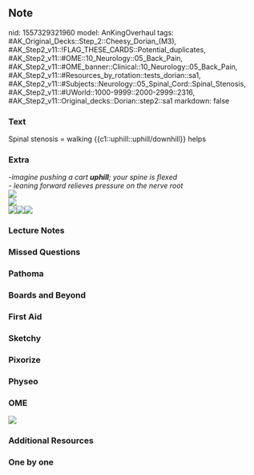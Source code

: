 ## Note
nid: 1557329321960
model: AnKingOverhaul
tags: #AK_Original_Decks::Step_2::Cheesy_Dorian_(M3), #AK_Step2_v11::!FLAG_THESE_CARDS::Potential_duplicates, #AK_Step2_v11::#OME::10_Neurology::05_Back_Pain, #AK_Step2_v11::#OME_banner::Clinical::10_Neurology::05_Back_Pain, #AK_Step2_v11::#Resources_by_rotation::tests_dorian::sa1, #AK_Step2_v11::#Subjects::Neurology::05_Spinal_Cord::Spinal_Stenosis, #AK_Step2_v11::#UWorld::1000-9999::2000-2999::2316, #AK_Step2_v11::Original_decks::Dorian::step2::sa1
markdown: false

### Text
Spinal stenosis = walking {{c1::uphill::uphill/downhill}} helps

### Extra
<div>
  <div>
    <i>-imagine pushing a cart <b>uphill</b>; your spine is
    flexed</i>
  </div><i>- leaning forward relieves pressure on the nerve
  root</i>
</div>
<div>
  <i><img src="paste-5167562916626435.jpg"></i>
</div>
<div style="font-weight: bold;"></div>
<div style="font-weight: bold;"><img src=
"paste-85641647882243.jpg"></div>
<div style="font-weight: bold;"></div>
<div style="font-weight: bold;"></div>
<div style="font-weight: bold;"></div><b><img src=
"paste-5198203213316097.jpg"><img src=
"paste-5199019257102337.jpg"><img src="rsB.jpg"></b>

### Lecture Notes


### Missed Questions


### Pathoma


### Boards and Beyond


### First Aid


### Sketchy


### Pixorize


### Physeo


### OME
<div class="ome-widget">
  <a href=
  "https://onlinemeded.org/spa/neurology/back-pain/acquire?ref=anki">
  <img src="_OME_AnkiFlashcards_Lesson_5.png"></a>
</div>

### Additional Resources


### One by one

